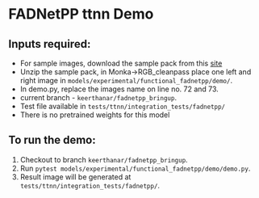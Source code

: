 # FADNetPP ttnn Demo

## Inputs required:
- For sample images, download the sample pack from this [site](https://lmb.informatik.uni-freiburg.de/resources/datasets/SceneFlowDatasets.en.html)
- Unzip the sample pack, in Monka->RGB_cleanpass place one left and right image in `models/experimental/functional_fadnetpp/demo/`.
- In demo.py, replace the images name on line no. 72 and 73.
- current branch  - `keerthanar/fadnetpp_bringup`.
- Test file available in `tests/ttnn/integration_tests/fadnetpp/`
- There is no pretrained weights for this model

## To run the demo:
1. Checkout to branch `keerthanar/fadnetpp_bringup`.
2. Run `pytest models/experimental/functional_fadnetpp/demo/demo.py`.
3. Result image will be generated at `tests/ttnn/integration_tests/fadnetpp/`.
